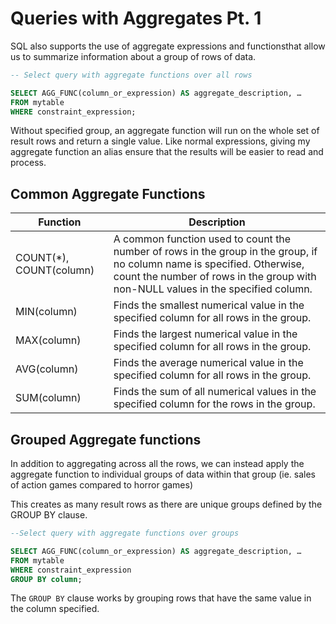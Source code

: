 # Queries with Aggregates Pt. 1

SQL also supports the use of aggregate expressions and functionsthat allow us to summarize information about a group of rows of data.

```SQL
-- Select query with aggregate functions over all rows

SELECT AGG_FUNC(column_or_expression) AS aggregate_description, …
FROM mytable
WHERE constraint_expression;
```

Without specified group, an aggregate function will run on the whole set of result rows and return a single value. Like normal expressions, giving my aggregate function an alias ensure that the results will be easier to read and process.

## Common Aggregate Functions

| Function | Description |
| -------- | ----------- |
| COUNT(*), COUNT(column)| A common function used to count the number of rows in the group in the group, if no column name is specified. Otherwise, count the number of rows in the group with non-NULL values in the specified column. |
| MIN(column) | Finds the smallest numerical value in the specified column for all rows in the group. | 
| MAX(column) | Finds the largest numerical value in the specified column for all rows in the group. |
| AVG(column) | Finds the average numerical value in the specified column for all rows in the group. |
| SUM(column) | Finds the sum of all numerical values in the specified column for the rows in the group. |

## Grouped Aggregate functions

In addition to aggregating across all the rows, we can instead apply the aggregate function to individual groups of data within that group (ie. sales of action games compared to horror games)

This creates as many result rows as there are unique groups defined by the GROUP BY clause.

```SQL
--Select query with aggregate functions over groups

SELECT AGG_FUNC(column_or_expression) AS aggregate_description, …
FROM mytable
WHERE constraint_expression
GROUP BY column;
```

The `GROUP BY` clause works by grouping rows that have the same value in the column specified.

